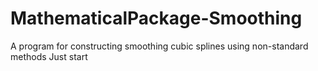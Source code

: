 # MathematicalPackage-Smoothing

A program for constructing smoothing cubic splines using non-standard methods
Just start
